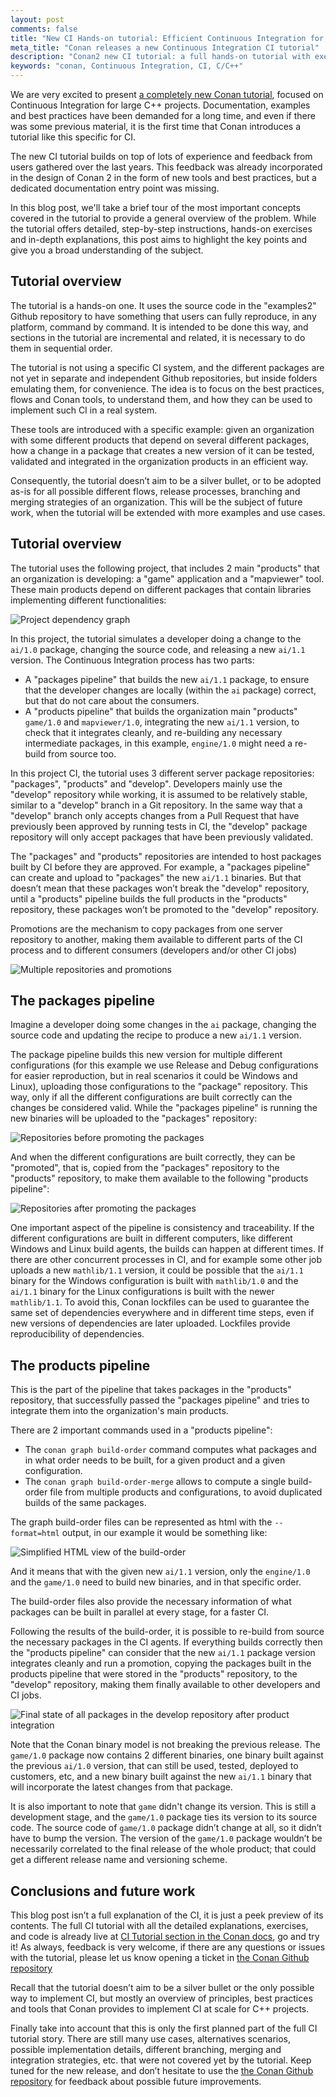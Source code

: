 ```yaml
---
layout: post
comments: false
title: "New CI Hands-on tutorial: Efficient Continuous Integration for large scale C++ projects with Conan 2"
meta_title: "Conan releases a new Continuous Integration CI tutorial"
description: "Conan2 new CI tutorial: a full hands-on tutorial with exercises and explanations of tools, flows and best practices how to do large scale C/C++ projects Continuous Integration with Conan packages"
keywords: "conan, Continuous Integration, CI, C/C++"
---
```


We are very excited to present [a completely new Conan tutorial](https://docs.conan.io/2/ci_tutorial/tutorial.html), focused on Continuous Integration for large C++ projects. Documentation, examples and best practices have been demanded for a long time, and even if there was some previous material, it is the first time that Conan introduces a tutorial like this specific for CI.

The new CI tutorial builds on top of lots of experience and feedback from users gathered over the last years. This feedback was already incorporated in the design of Conan 2 in the form of new tools and best practices, but a dedicated documentation entry point was missing.

In this blog post, we'll take a brief tour of the most important concepts covered in the tutorial to provide a general overview of the problem. While the tutorial offers detailed, step-by-step instructions, hands-on exercises and in-depth explanations, this post aims to highlight the key points and give you a broad understanding of the subject.


## Tutorial overview

The tutorial is a hands-on one. It uses the source code in the "examples2" Github repository to have something that users can fully reproduce, in any platform, command by command. It is intended to be done this way, and sections in the tutorial are incremental and related, it is necessary to do them in sequential order.

The tutorial is not using a specific CI system, and the different packages are not yet in separate and independent Github repositories, but inside folders emulating them, for convenience. The idea is to focus on the best practices, flows and Conan tools, to understand them, and how they can be used to implement such CI in a real system.

These tools are introduced with a specific example: given an organization with some different products that depend on several different packages, how a change in a package that creates a new version of it can be tested, validated and integrated in the organization products in an efficient way.

Consequently, the tutorial doesn’t aim to be a silver bullet, or to be adopted as-is for all possible different flows, release processes, branching and merging strategies of an organization. This will be the subject of future work, when the tutorial will be extended with more examples and use cases.


## Tutorial overview

The tutorial uses the following project, that includes 2 main "products" that an organization is developing: a "game" application and a "mapviewer" tool. These main products depend on different packages that contain libraries implementing different functionalities:

<p class="centered">
    <img src="{{ site.baseurl }}/assets/post_images/2024-12-05/initial_graph.png" alt="Project dependency graph"/>
</p>

In this project, the tutorial simulates a developer doing a change to the ``ai/1.0`` package, changing the source code, and releasing a new ``ai/1.1`` version. The Continuous Integration process has two parts:

- A "packages pipeline" that builds the new ``ai/1.1`` package, to ensure that the developer changes are locally (within the ``ai`` package) correct, but that do not care about the consumers.
- A "products pipeline" that builds the organization main "products" ``game/1.0`` and ``mapviewer/1.0``, integrating the new ``ai/1.1`` version, to check that it integrates cleanly, and re-building any necessary intermediate packages, in this example, ``engine/1.0`` might need a re-build from source too.

In this project CI, the tutorial uses 3 different server package repositories: "packages", "products" and "develop". Developers mainly use the "develop" repository while working, it is assumed to be relatively stable, similar to a "develop" branch in a Git repository. In the same way that a "develop" branch only accepts changes from a Pull Request that have previously been approved by running tests in CI, the "develop" package repository will only accept packages that have been previously validated.


The "packages" and "products" repositories are intended to host packages built by CI before they are approved. For example, a "packages pipeline" can create and upload to "packages" the new ``ai/1.1`` binaries. But that doesn’t mean that these packages won’t break the "develop" repository, until a "products" pipeline builds the full products in the "products" repository, these packages won’t be promoted to the "develop" repository.

Promotions are the mechanism to copy packages from one server repository to another, making them available to different parts of the CI process and to different consumers (developers and/or other CI jobs)

<p class="centered">
    <img src="{{ site.baseurl }}/assets/post_images/2024-12-05/repositories.png" alt="Multiple repositories and promotions"/>
</p>


## The packages pipeline

Imagine a developer doing some changes in the ``ai`` package, changing the source code and updating the recipe to produce a new ``ai/1.1`` version.

The package pipeline builds this new version for multiple different configurations (for this example we use Release and Debug configurations for easier reproduction, but in real scenarios it could be Windows and Linux), uploading those configurations to the "package" repository. This way, only if all the different configurations are built correctly can the changes be considered valid. While the "packages pipeline" is running the new binaries will be uploaded to the "packages" repository:

<p class="centered">
    <img src="{{ site.baseurl }}/assets/post_images/2024-12-05/packages_pipeline_prepromotion.png" alt="Repositories before promoting the packages"/>
</p>

And when the different configurations are built correctly, they can be "promoted", that is, copied from the "packages" repository to the "products" repository, to make them available to the following "products pipeline":

<p class="centered">
    <img src="{{ site.baseurl }}/assets/post_images/2024-12-05/packages_pipeline_postpromotion.png" alt="Repositories after promoting the packages"/>
</p>


One important aspect of the pipeline is consistency and traceability. If the different configurations are built in different computers, like different Windows and Linux build agents, the builds can happen at different times. If there are other concurrent processes in CI, and for example some other job uploads a new ``mathlib/1.1`` version, it could be possible that the ``ai/1.1`` binary for the Windows configuration is built with ``mathlib/1.0`` and the ``ai/1.1`` binary for the Linux configurations is built with the newer ``mathlib/1.1``. To avoid this, Conan lockfiles can be used to guarantee the same set of dependencies everywhere and in different time steps, even if new versions of dependencies are later uploaded. Lockfiles provide reproducibility of dependencies.


## The products pipeline


This is the part of the pipeline that takes packages in the "products" repository, that successfully passed the "packages pipeline" and tries to integrate them into the organization's main products.

There are 2 important commands used in a "products pipeline":

- The ``conan graph build-order`` command computes what packages and in what order needs to be built, for a given product and a given configuration.
- The ``conan graph build-order-merge`` allows to compute a single build-order file from multiple products and configurations, to avoid duplicated builds of the same packages.

The graph build-order files can be represented as html with the ``--format=html`` output, in our example it would be something like:

<p class="centered">
    <img src="{{ site.baseurl }}/assets/post_images/2024-12-05/build_order_simple.png" alt="Simplified HTML view of the build-order"/>
</p>

And it means that with the given new ``ai/1.1`` version, only the ``engine/1.0`` and the ``game/1.0`` need to build new binaries, and in that specific order.

The build-order files also provide the necessary information of what packages can be built in parallel at every stage, for a faster CI. 

Following the results of the build-order, it is possible to re-build from source the necessary packages in the CI agents. If everything builds correctly then the "products pipeline" can consider that the new ``ai/1.1`` package version integrates cleanly and run a promotion, copying the packages built in the products pipeline that were stored in the "products" repository, to the "develop" repository, making them finally available to other developers and CI jobs.


<p class="centered">
    <img src="{{ site.baseurl }}/assets/post_images/2024-12-05/products_pipeline_final.png" alt="Final state of all packages in the develop repository after product integration"/>
</p>


Note that the Conan binary model is not breaking the previous release. The ``game/1.0`` package now contains 2 different binaries, one binary built against the previous ``ai/1.0`` version, that can still be used, tested, deployed to customers, etc, and a new binary built against the new ``ai/1.1`` binary that will incorporate the latest changes from that package.

It is also important to note that ``game`` didn't change its version. This is still a development stage, and the ``game/1.0`` package ties its version to its source code. The source code of ``game/1.0`` package didn’t change at all, so it didn’t have to bump the version. The version of the ``game/1.0`` package wouldn’t be necessarily correlated to the final release of the whole product; that could get a different release name and versioning scheme.


## Conclusions and future work

This blog post isn’t a full explanation of the CI, it is just a peek preview of its contents. The full CI tutorial with all the detailed explanations, exercises, and code is already live at [CI Tutorial section in the Conan docs](https://docs.conan.io/2/ci_tutorial/tutorial.html), go and try it! As always, feedback is very welcome, if there are any questions or issues with the tutorial, please let us know opening a ticket in [the Conan Github repository](https://github.com/conan-io/conan/issues)

Recall that the tutorial doesn’t aim to be a silver bullet or the only possible way to implement CI, but mostly an overview of principles, best practices and tools that Conan provides to implement CI at scale for C++ projects.

Finally take into account that this is only the first planned part of the full CI tutorial story. There are still many use cases, alternatives scenarios, possible implementation details, different branching, merging and integration strategies, etc. that were not covered yet by the tutorial. Keep tuned for the new release, and don’t hesitate to use the [the Conan Github repository](https://github.com/conan-io/conan/issues) for feedback about possible future improvements.
